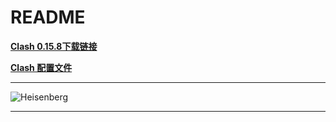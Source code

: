 # README

**[Clash 0.15.8下载链接](https://media.githubusercontent.com/media/tutou9997/FirstTest/main/application/Clash.for.Windows.Setup.0.15.8.exe "Clash for Windows V0.15.8")**

**[Clash 配置文件]([二驴] "有效期一个月")**

****

![][Heisenberg]

****

[Heisenberg]:/img/Heisenberg.jpg "Heisenberg"
[二驴]:/Proxy/二驴.yaml "二驴"

